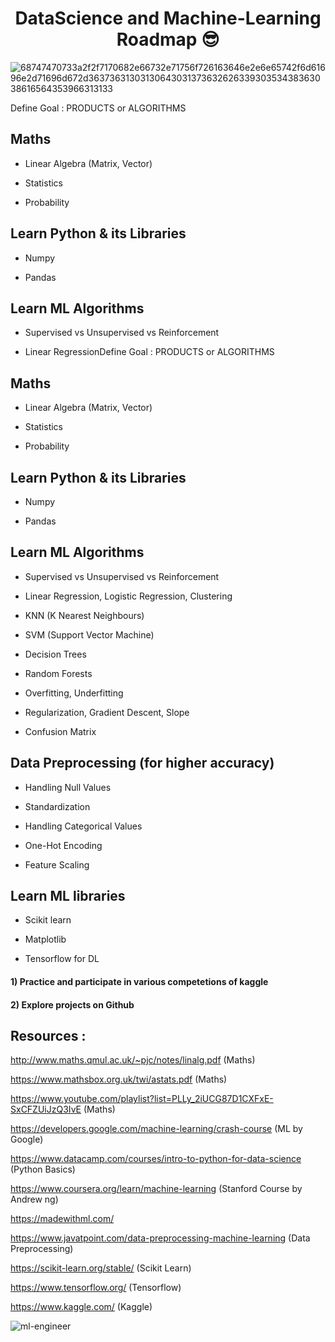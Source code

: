 <h1 align = "center">DataScience and Machine-Learning Roadmap 😎</h1>



![68747470733a2f2f7170682e66732e71756f726163646e2e6e65742f6d61696e2d71696d672d3637363130313064303137363262633930353438363038616564353966313133](https://user-images.githubusercontent.com/72249059/130321734-22646b5b-64f2-4d1b-8ef2-c6038da2f92e.png)






Define Goal : PRODUCTS or ALGORITHMS


## Maths
- Linear Algebra (Matrix, Vector)

- Statistics

- Probability

## Learn Python & its Libraries
- Numpy
 
- Pandas

## Learn ML Algorithms
- Supervised vs Unsupervised vs Reinforcement

- Linear RegressionDefine Goal : PRODUCTS or ALGORITHMS


## Maths
- Linear Algebra (Matrix, Vector)

- Statistics

- Probability

## Learn Python & its Libraries
- Numpy

- Pandas

## Learn ML Algorithms
- Supervised vs Unsupervised vs Reinforcement

- Linear Regression, Logistic Regression, Clustering

- KNN (K Nearest Neighbours)

- SVM (Support Vector Machine)

- Decision Trees

- Random Forests

- Overfitting, Underfitting

- Regularization, Gradient Descent, Slope

- Confusion Matrix

## Data Preprocessing (for higher accuracy)
- Handling Null Values

- Standardization

- Handling Categorical Values

- One-Hot Encoding

- Feature Scaling

## Learn ML libraries
- Scikit learn

- Matplotlib

- Tensorflow for DL

<h4>1) Practice and participate in various competetions of kaggle</h4>
<h4>2) Explore projects on Github</h4>

## Resources :

http://www.maths.qmul.ac.uk/~pjc/notes/linalg.pdf (Maths)

https://www.mathsbox.org.uk/twi/astats.pdf (Maths)

https://www.youtube.com/playlist?list=PLLy_2iUCG87D1CXFxE-SxCFZUiJzQ3IvE (Maths)

https://developers.google.com/machine-learning/crash-course (ML by Google)

https://www.datacamp.com/courses/intro-to-python-for-data-science (Python Basics)

https://www.coursera.org/learn/machine-learning (Stanford Course by Andrew ng)

https://madewithml.com/ 

https://www.javatpoint.com/data-preprocessing-machine-learning (Data Preprocessing)

https://scikit-learn.org/stable/ (Scikit Learn)

https://www.tensorflow.org/ (Tensorflow)

https://www.kaggle.com/ (Kaggle)

![ml-engineer](https://user-images.githubusercontent.com/72249059/130322175-10237b03-926f-4dcd-b5ce-3a60b392ad38.png)
